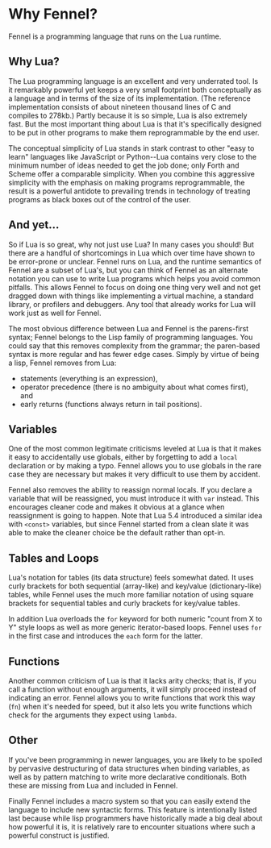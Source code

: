 # Why Fennel?

Fennel is a programming language that runs on the Lua runtime.

## Why Lua?

The Lua programming language is an excellent and very underrated tool. Is it
remarkably powerful yet keeps a very small footprint both conceptually as a
language and in terms of the size of its implementation. (The reference
implementation consists of about nineteen thousand lines of C and compiles to
278kb.) Partly because it is so simple, Lua is also extremely fast. But the
most important thing about Lua is that it's specifically designed to be put
in other programs to make them reprogrammable by the end user.

The conceptual simplicity of Lua stands in stark contrast to other "easy to
learn" languages like JavaScript or Python--Lua contains very close to the
minimum number of ideas needed to get the job done; only Forth and Scheme
offer a comparable simplicity. When you combine this aggressive simplicity
with the emphasis on making programs reprogrammable, the result is a powerful
antidote to prevailing trends in technology of treating programs as black
boxes out of the control of the user.

## And yet...

So if Lua is so great, why not just use Lua? In many cases you should! But
there are a handful of shortcomings in Lua which over time have shown to be
error-prone or unclear. Fennel runs on Lua, and the runtime semantics of
Fennel are a subset of Lua's, but you can think of Fennel as an alternate
notation you can use to write Lua programs which helps you avoid common
pitfalls. This allows Fennel to focus on doing one thing very well and not
get dragged down with things like implementing a virtual machine, a standard
library, or profilers and debuggers. Any tool that already works for Lua will
work just as well for Fennel.

The most obvious difference between Lua and Fennel is the parens-first
syntax; Fennel belongs to the Lisp family of programming languages. You could
say that this removes complexity from the grammar; the paren-based syntax is
more regular and has fewer edge cases. Simply by virtue of being a lisp,
Fennel removes from Lua:

* statements (everything is an expression),
* operator precedence (there is no ambiguity about what comes first), and
* early returns (functions always return in tail positions).

## Variables

One of the most common legitimate criticisms leveled at Lua is that it makes
it easy to accidentally use globals, either by forgetting to add a `local`
declaration or by making a typo. Fennel allows you to use globals in the rare
case they are necessary but makes it very difficult to use them by accident.

Fennel also removes the ability to reassign normal locals. If you declare a
variable that will be reassigned, you must introduce it with `var`
instead. This encourages cleaner code and makes it obvious at a glance when
reassignment is going to happen. Note that Lua 5.4 introduced a similar
idea with `<const>` variables, but since Fennel started from a clean slate it
was able to make the cleaner choice be the default rather than opt-in.

## Tables and Loops

Lua's notation for tables (its data structure) feels somewhat dated. It uses
curly brackets for both sequential (array-like) and key/value
(dictionary-like) tables, while Fennel uses the much more familiar notation
of using square brackets for sequential tables and curly brackets for
key/value tables.

In addition Lua overloads the `for` keyword for both numeric "count from X to
Y" style loops as well as more generic iterator-based loops. Fennel
uses `for` in the first case and introduces the `each` form for the latter.

## Functions

Another common criticism of Lua is that it lacks arity checks; that is, if
you call a function without enough arguments, it will simply proceed instead
of indicating an error. Fennel allows you to write functions that work this
way (`fn`) when it's needed for speed, but it also lets you write functions
which check for the arguments they expect using `lambda`.

## Other

If you've been programming in newer languages, you are likely to be spoiled
by pervasive destructuring of data structures when binding variables, as well
as by pattern matching to write more declarative conditionals. Both these are
missing from Lua and included in Fennel.

Finally Fennel includes a macro system so that you can easily extend the
language to include new syntactic forms. This feature is intentionally listed
last because while lisp programmers have historically made a big deal about
how powerful it is, it is relatively rare to encounter situations where such
a powerful construct is justified.
